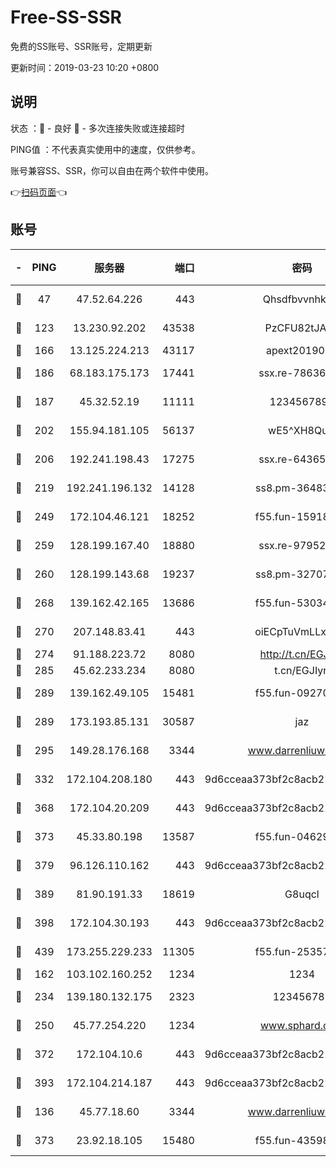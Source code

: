 # Free-SS-SSR

免费的SS账号、SSR账号，定期更新

更新时间：2019-03-23 10:20 +0800

## 说明

状态     ：🙂 - 良好 🙁 - 多次连接失败或连接超时

PING值   ：不代表真实使用中的速度，仅供参考。

账号兼容SS、SSR，你可以自由在两个软件中使用。

👉[扫码页面](https://liesauer.github.io/Free-SS-SSR/)👈

## 账号

|-|PING|服务器|端口|密码|加密方式|区域|
|:----:|:----:|:-----:|-----:|:----:|:----:|:----:|
|🙂|47|47.52.64.226|443|Qhsdfbvvnhkm1|aes-256-cfb|HK|
|🙂|123|13.230.92.202|43538|PzCFU82tJAdZ|aes-256-cfb|JP|
|🙂|166|13.125.224.213|43117|apext2019005|chacha20|KR|
|🙂|186|68.183.175.173|17441|ssx.re-78636175|aes-256-cfb|US|
|🙂|187|45.32.52.19|11111|1234567890|aes-256-cfb|JP|
|🙂|202|155.94.181.105|56137|wE5^XH8Quw|aes-256-cfb|US|
|🙂|206|192.241.198.43|17275|ssx.re-64365080|aes-256-cfb|US|
|🙂|219|192.241.196.132|14128|ss8.pm-36483349|aes-256-cfb|US|
|🙂|249|172.104.46.121|18252|f55.fun-15918908|aes-256-cfb|SG|
|🙂|259|128.199.167.40|18880|ssx.re-97952522|aes-256-cfb|SG|
|🙂|260|128.199.143.68|19237|ss8.pm-32707172|aes-256-cfb|SG|
|🙂|268|139.162.42.165|13686|f55.fun-53034739|aes-256-cfb|SG|
|🙂|270|207.148.83.41|443|oiECpTuVmLLxk4Ts|aes-256-cfb|AU|
|🙂|274|91.188.223.72|8080|http://t.cn/EGJIyrl|rc4-md5|RU|
|🙂|285|45.62.233.234|8080|t.cn/EGJIyrl|rc4-md5|CA|
|🙂|289|139.162.49.105|15481|f55.fun-09270327|aes-256-cfb|SG|
|🙂|289|173.193.85.131|30587|jaz|aes-256-cfb|US|
|🙂|295|149.28.176.168|3344|www.darrenliuwei.com|aes-256-cfb|AU|
|🙂|332|172.104.208.180|443|9d6cceaa373bf2c8acb22e60b6a58be6|aes-256-cfb|US|
|🙂|368|172.104.20.209|443|9d6cceaa373bf2c8acb22e60b6a58be6|aes-256-cfb|US|
|🙂|373|45.33.80.198|13587|f55.fun-04629140|aes-256-cfb|US|
|🙂|379|96.126.110.162|443|9d6cceaa373bf2c8acb22e60b6a58be6|aes-256-cfb|US|
|🙂|389|81.90.191.33|18619|G8uqcl|aes-256-cfb|US|
|🙂|398|172.104.30.193|443|9d6cceaa373bf2c8acb22e60b6a58be6|aes-256-cfb|US|
|🙂|439|173.255.229.233|11305|f55.fun-25357616|aes-256-cfb|US|
|🙂|162|103.102.160.252|1234|1234|rc4-md5|JP|
|🙂|234|139.180.132.175|2323|123456789|aes-256-cfb|SG|
|🙂|250|45.77.254.220|1234|www.sphard.com|aes-256-cfb|SG|
|🙂|372|172.104.10.6|443|9d6cceaa373bf2c8acb22e60b6a58be6|aes-256-cfb|US|
|🙂|393|172.104.214.187|443|9d6cceaa373bf2c8acb22e60b6a58be6|aes-256-cfb|US|
|🙁|136|45.77.18.60|3344|www.darrenliuwei.com|aes-256-cfb|JP|
|🙁|373|23.92.18.105|15480|f55.fun-43598783|aes-256-cfb|US|
